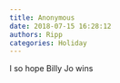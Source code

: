 ```yaml
---
title: Anonymous
date: 2018-07-15 16:28:12
authors: Ripp
categories: Holiday
---
```


 I so hope Billy Jo wins